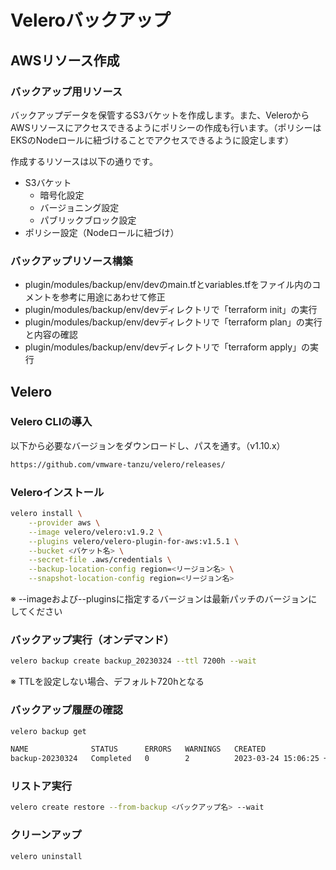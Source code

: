 # Veleroバックアップ

## AWSリソース作成

### バックアップ用リソース

バックアップデータを保管するS3バケットを作成します。また、VeleroからAWSリソースにアクセスできるようにポリシーの作成も行います。（ポリシーはEKSのNodeロールに紐づけることでアクセスできるように設定します）

作成するリソースは以下の通りです。

- S3バケット
  - 暗号化設定
  - バージョニング設定
  - パブリックブロック設定
- ポリシー設定（Nodeロールに紐づけ）

### バックアップリソース構築

- plugin/modules/backup/env/devのmain.tfとvariables.tfをファイル内のコメントを参考に用途にあわせて修正
- plugin/modules/backup/env/devディレクトリで「terraform init」の実行
- plugin/modules/backup/env/devディレクトリで「terraform plan」の実行と内容の確認
- plugin/modules/backup/env/devディレクトリで「terraform apply」の実行

## Velero

### Velero CLIの導入

以下から必要なバージョンをダウンロードし、パスを通す。（v1.10.x）

```bash
https://github.com/vmware-tanzu/velero/releases/
```

### Veleroインストール

```bash
velero install \
    --provider aws \
    --image velero/velero:v1.9.2 \
    --plugins velero/velero-plugin-for-aws:v1.5.1 \
    --bucket <バケット名> \
    --secret-file .aws/credentials \
    --backup-location-config region=<リージョン名> \
    --snapshot-location-config region=<リージョン名>
```

※ --imageおよび--pluginsに指定するバージョンは最新パッチのバージョンにしてください

### バックアップ実行（オンデマンド）

```bash
velero backup create backup_20230324 --ttl 7200h --wait
```

※ TTLを設定しない場合、デフォルト720hとなる

### バックアップ履歴の確認

```bash
velero backup get

NAME              STATUS      ERRORS   WARNINGS   CREATED                         EXPIRES   STORAGE LOCATION   SELECTOR
backup-20230324   Completed   0        2          2023-03-24 15:06:25 +0900 JST   299d      default            <none>
```

### リストア実行

```bash
velero create restore --from-backup <バックアップ名> --wait
```

### クリーンアップ

```bash
velero uninstall
```
